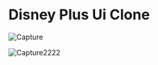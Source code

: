 # Disney Plus Ui Clone


![Capture](https://user-images.githubusercontent.com/93881028/198877535-5a3ca8d9-ff87-40d2-904b-0269d0bfc93e.PNG)



![Capture2222](https://user-images.githubusercontent.com/93881028/198877698-075cdcfa-4fab-470e-9e58-5ca132be3d39.PNG)



